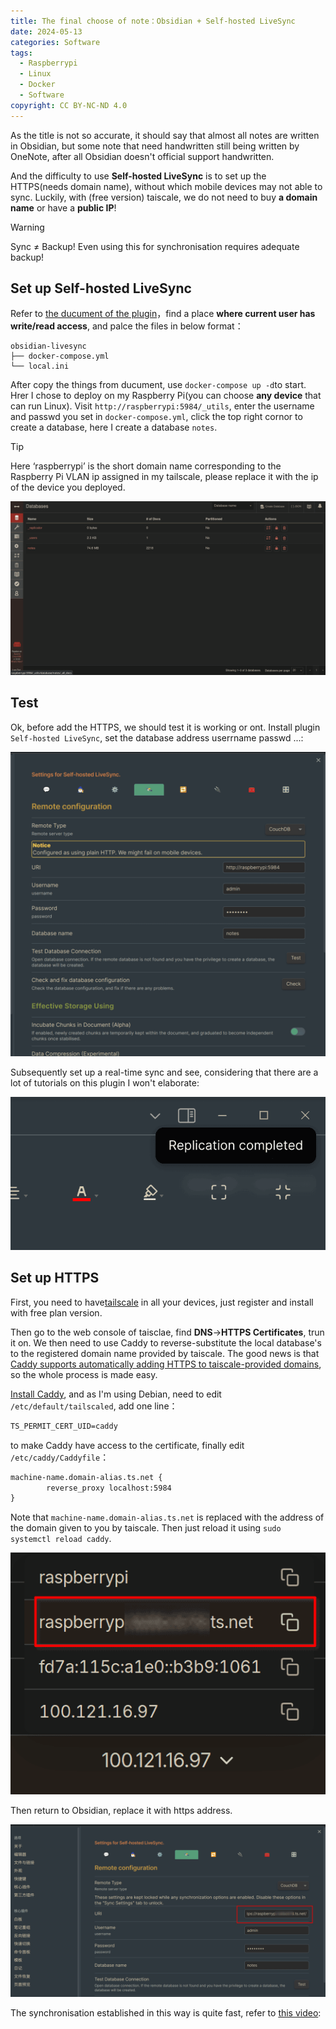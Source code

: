 ```yaml
---
title: The final choose of note：Obsidian + Self-hosted LiveSync
date: 2024-05-13
categories: Software
tags:
  - Raspberrypi
  - Linux
  - Docker
  - Software
copyright: CC BY-NC-ND 4.0
---
```


As the title is not so accurate, it should say that almost all notes are written in Obsidian, but some note that need handwritten still being written by OneNote, after all Obsidian doesn't official support handwritten.

And the difficulty to use **Self-hosted LiveSync** is to set up the HTTPS(needs domain name), without which mobile devices may not able to sync. Luckily, with (free version) taiscale, we do not need to buy **a domain name** or have a **public IP**!

<!-- more -->

> [!warning]
> Sync ≠ Backup! Even using this for synchronisation requires adequate backup!

## Set up Self-hosted LiveSync
Refer to [the ducument of the plugin](https://github.com/vrtmrz/obsidian-livesync/blob/main/docs/setup_own_server_cn.md)，find a place **where current user has write/read access**, and palce the files in below format：

```
obsidian-livesync
├── docker-compose.yml
└── local.ini
```

After copy the things from ducument, use `docker-compose up -d`to start. Hrer I chose to deploy on my Raspberry Pi(you can choose **any device** that can run Linux). Visit `http://raspberrypi:5984/_utils`, enter the username and passwd you set in `docker-compose.yml`, click the top right cornor to create a database, here I create a database `notes`.

> [!tip]
> Here ‘raspberrypi’ is the short domain name corresponding to the Raspberry Pi VLAN ip assigned in my tailscale, please replace it with the ip of the device you deployed.

![After all is set](../../images/11/database.png)

## Test
Ok, before add the HTTPS, we should test it is working or ont. Install plugin `Self-hosted LiveSync`, set the database address userrname passwd ...:

![I'm using the default account/password](../../images/11/Tset.png)

Subsequently set up a real-time sync and see, considering that there are a lot of tutorials on this plugin I won't elaborate:

![Done!](../../images/11/Done.png)

## Set up HTTPS
First, you need to have[tailscale](https://tailscale.com/download) in all your devices, just register and install with free plan version.

Then go to the web console of taisclae, find **DNS**->**HTTPS Certificates**, trun it on. We then need to use Caddy to reverse-substitute the local database's to the registered domain name provided by taiscale. The good news is that [Caddy supports automatically adding HTTPS to taiscale-provided domains](https://tailscale.com/kb/1190/caddy-certificates), so the whole process is made easy.

[Install Caddy](https://caddyserver.com/docs/install), and as I'm using Debian, need to edit `/etc/default/tailscaled`, add one line：

```txt
TS_PERMIT_CERT_UID=caddy
```

to make Caddy have access to the certificate, finally edit `/etc/caddy/Caddyfile`：

```txt
machine-name.domain-alias.ts.net {
        reverse_proxy localhost:5984
}
```

Note that `machine-name.domain-alias.ts.net` is replaced with the address of the domain given to you by taiscale. Then just reload it using `sudo systemctl reload caddy`.

![The full address of the domain](../../images/11/IP.png)

Then return to Obsidian, replace it with https address.

![So there is no warning now](../../images/11/Https.png)

The synchronisation established in this way is quite fast, refer to [this video](https://blog.menghuan1918.com/AlistStore/Obsidian%E5%90%8C%E6%AD%A5/speedtest.webm):

<VidStack
  src="https://blog.menghuan1918.com/AlistStore/d/opt/alist/data/store/opt/alist/data/store/Obsidian%E5%90%8C%E6%AD%A5/speedtest.webm?sign=IHAOHO-UJexhnsjEkfhIXpLmdWAf8E8O_EV2M_ltswc=:0"
/>